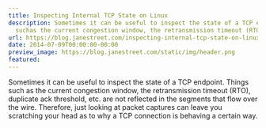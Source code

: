 ```yaml
---
title: Inspecting Internal TCP State on Linux
description: Sometimes it can be useful to inspect the state of a TCP endpoint. Things
  suchas the current congestion window, the retransmission timeout (RTO), duplicateac...
url: https://blog.janestreet.com/inspecting-internal-tcp-state-on-linux/
date: 2014-07-09T00:00:00-00:00
preview_image: https://blog.janestreet.com/static/img/header.png
featured:
---
```


<p>Sometimes it can be useful to inspect the state of a TCP endpoint. Things such
as the current congestion window, the retransmission timeout (RTO), duplicate
ack threshold, etc. are not reflected in the segments that flow over the wire.
Therefore, just looking at packet captures can leave you scratching your head as
to why a TCP connection is behaving a certain way.</p>
